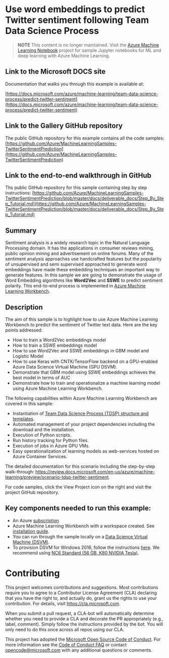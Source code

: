 # Use word embeddings to predict Twitter sentiment following Team Data Science Process

> **NOTE** This content is no longer maintained. Visit the [Azure Machine Learning Notebook](https://github.com/Azure/MachineLearningNotebooks) project for sample Jupyter notebooks for ML and deep learning with Azure Machine Learning.

## Link to the Microsoft DOCS site

Documentation that walks you through this example is available at: 

[https://docs.microsoft.com/azure/machine-learning/team-data-science-process/predict-twitter-sentiment](https://docs.microsoft.com/azure/machine-learning/team-data-science-process/predict-twitter-sentiment)


## Link to the Gallery GitHub repository

The public GitHub repository for this example contains all the code samples:
[https://github.com/Azure/MachineLearningSamples-TwitterSentimentPrediction](https://github.com/Azure/MachineLearningSamples-TwitterSentimentPrediction)

## Link to the end-to-end walkthrough in GitHub

Ths public GitHub repository for this sample containing step by step instructions:
[https://github.com/Azure/MachineLearningSamples-TwitterSentimentPrediction/blob/master/docs/deliverable_docs/Step_By_Step_Tutorial.md](https://github.com/Azure/MachineLearningSamples-TwitterSentimentPrediction/blob/master/docs/deliverable_docs/Step_By_Step_Tutorial.md)

## Summary

Sentiment analysis is a widely research topic in the Natural Language Processing domain. It has the applications in consumer reviews mining, public opinion mining and advertisement on online forums. Many of the sentiment analysis approaches use handcrafted features but the popularity of unsupervised and semi supervised approached to generate word embeddings have made these embedding techniques an important way to generate features. In this sample we are going to demonstrate the usage of Word Embedding algorithms like **Word2Vec** and **SSWE** to predict sentiment polarity. This end-to-end process is implemented in [Azure Machine Learning Workbench](https://docs.microsoft.com/en-us/azure/machine-learning/preview/overview-what-is-azure-ml).


## Description

The aim of this sample is to highlight how to use Azure Machine Learning Workbench to predict the sentiment of Twitter text data. Here are the key points addressed:

* How to train a Word2Vec embeddings model
* How to train a SSWE embeddings model
* How to use Word2Vec and SSWE embeddings in GBM model and Logistic Model
* How to use Keras with CNTK/TensorFlow backend on a GPU-enabled Azure Data Science Virtual Machine (GPU DSVM).
* Demonstrate that GBM model using SSWE embeddings achieves the best model in terms of AUC
* Demonstrate how to train and operationalize a machine learning model using Azure Machine Learning Workbench.

The following capabilities within Azure Machine Learning Workbench are covered in this sample:

* Instantiation of [Team Data Science Process (TDSP) structure and templates](how-to-use-tdsp-in-azure-ml.md).
* Automated management of your project dependencies including the download and the installation. 
* Execution of Python scripts.
* Run history tracking for Python files.
* Execution of jobs in Azure GPU VMs.
* Easy operationalization of learning models as web-services hosted on Azure Container Services.

The detailed documentation for this scenario including the step-by-step walk-through: https://review.docs.microsoft.com/en-us/azure/machine-learning/preview/scenario-tdsp-twitter-sentiment.

For code samples, click the View Project icon on the right and visit the project GitHub repository.

## Key components needed to run this example:

* An Azure [subscription](https://azure.microsoft.com/en-us/free/)
* Azure Machine Learning Workbench with a workspace created. See [installation guide](quick-start-installation.md). 
* You can run through the sample locally on a [Data Science Virtual Machine (DSVM)](https://docs.microsoft.com/en-us/azure/machine-learning/machine-learning-data-science-linux-dsvm-intro).
* To provision DSVM for Windows 2016, follow the instructions [here](https://docs.microsoft.com/en-us/azure/machine-learning/machine-learning-data-science-provision-vm). We recommend using [NC6 Standard (56 GB, K80 NVIDIA Tesla)](https://docs.microsoft.com/en-us/azure/machine-learning/machine-learning-data-science-linux-dsvm-intro).


# Contributing

This project welcomes contributions and suggestions.  Most contributions require you to agree to a Contributor License Agreement (CLA) declaring that you have the right to, and actually do, grant us the rights to use your contribution. For details, visit https://cla.microsoft.com.

When you submit a pull request, a CLA-bot will automatically determine whether you need to provide a CLA and decorate the PR appropriately (e.g., label, comment). Simply follow the instructions provided by the bot. You will only need to do this once across all repos using our CLA.

This project has adopted the [Microsoft Open Source Code of Conduct](https://opensource.microsoft.com/codeofconduct/).
For more information see the [Code of Conduct FAQ](https://opensource.microsoft.com/codeofconduct/faq/) or
contact [opencode@microsoft.com](mailto:opencode@microsoft.com) with any additional questions or comments.
